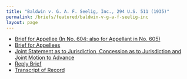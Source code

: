 ```yaml
---
title: "Baldwin v. G. A. F. Seelig, Inc., 294 U.S. 511 (1935)"
permalink: /briefs/featured/baldwin-v-g-a-f-seelig-inc
layout: page
---
```


- [Brief for Appellee (In No. 604; also for Appellant in No. 605)](https://briefs1.lonedissent.org/1934/baldwin-v-g-a-f-seelig-inc/Brief%20for%20Appellee%20(In%20No.%20604;%20also%20for%20Appellant%20in%20No.%20605).pdf)
- [Brief for Appellees](https://briefs1.lonedissent.org/1934/baldwin-v-g-a-f-seelig-inc/Brief%20for%20Appellees.pdf)
- [Joint Statement as to Jurisdiction, Concession as to Jurisdiction and Joint Motion to Advance](https://briefs1.lonedissent.org/1934/baldwin-v-g-a-f-seelig-inc/Joint%20Statement%20as%20to%20Jurisdiction,%20Concession%20as%20to%20Jurisdiction%20and%20Joint%20Motion%20to%20Advance.pdf)
- [Reply Brief](https://briefs1.lonedissent.org/1934/baldwin-v-g-a-f-seelig-inc/Reply%20Brief.pdf)
- [Transcript of Record](https://briefs1.lonedissent.org/1934/baldwin-v-g-a-f-seelig-inc/Transcript%20of%20Record.pdf)
